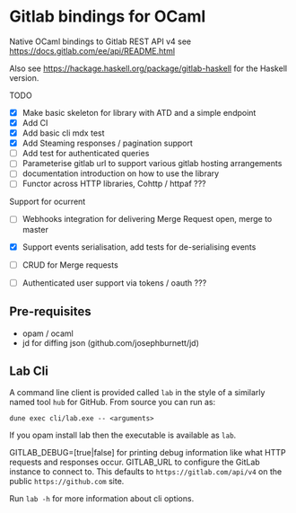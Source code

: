 Gitlab bindings for OCaml
==========

Native OCaml bindings to Gitlab REST API v4 see https://docs.gitlab.com/ee/api/README.html

Also see https://hackage.haskell.org/package/gitlab-haskell for the Haskell version.

TODO

   * [x] Make basic skeleton for library with ATD and a simple endpoint
   * [x] Add CI
   * [x] Add basic cli mdx test
   * [X] Add Steaming responses / pagination support
   * [ ] Add test for authenticated queries
   * [ ] Parameterise gitlab url to support various gitlab hosting arrangements
   * [ ] documentation introduction on how to use the library
   * [ ] Functor across HTTP libraries, Cohttp / httpaf ???

Support for ocurrent

   * [ ] Webhooks integration for delivering Merge Request open, merge to master
   * [x] Support events serialisation, add tests for de-serialising events
   * [ ] CRUD for Merge requests
   * [ ] Authenticated user support via tokens / oauth ???


Pre-requisites
----------

 * opam / ocaml
 * jd for diffing json (github.com/josephburnett/jd)

Lab Cli
----------

A command line client is provided called `lab` in the style of a similarly named
tool `hub` for GitHub. From source you can run as:

``` shell
dune exec cli/lab.exe -- <arguments>
```

If you opam install lab then the executable is available as `lab`.

GITLAB_DEBUG=[true|false] for printing debug information like what HTTP requests and responses occur.
GITLAB_URL to configure the GitLab instance to connect to. This defaults to `https://gitlab.com/api/v4` on the public `https://github.com` site.

Run `lab -h` for more information about cli options.
